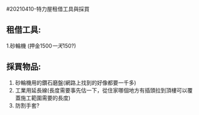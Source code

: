 #20210410-特力屋租借工具與採買

## 租借工具:
1.砂輪機 (押金$1500 一天$150?)

## 採買物品:
1. 砂輪機用的鑽石磨盤(網路上找到的好像都要一千多)
2. 工業用延長線(長度需要事先估一下，從住家哪個地方有插頭拉到頂樓可以覆蓋施工範圍需要的長度)
3. 防割手套?